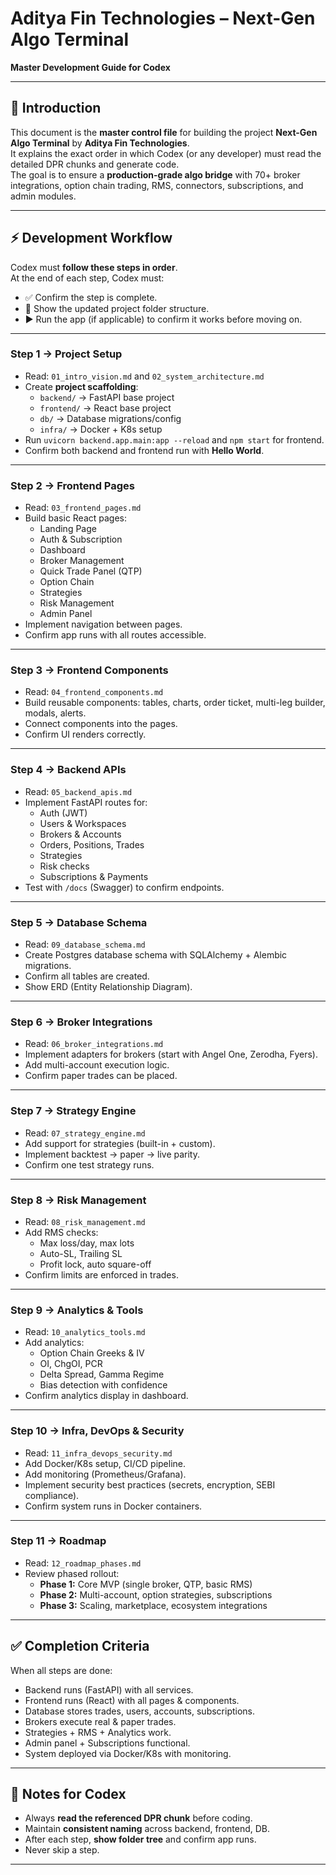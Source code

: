 # Aditya Fin Technologies – Next-Gen Algo Terminal  
**Master Development Guide for Codex**

---

## 📘 Introduction
This document is the **master control file** for building the project **Next-Gen Algo Terminal** by **Aditya Fin Technologies**.  
It explains the exact order in which Codex (or any developer) must read the detailed DPR chunks and generate code.  
The goal is to ensure a **production-grade algo bridge** with 70+ broker integrations, option chain trading, RMS, connectors, subscriptions, and admin modules.

---

## ⚡ Development Workflow

Codex must **follow these steps in order**.  
At the end of each step, Codex must:  
- ✅ Confirm the step is complete.  
- 📂 Show the updated project folder structure.  
- ▶️ Run the app (if applicable) to confirm it works before moving on.

---

### Step 1 → Project Setup
- Read: `01_intro_vision.md` and `02_system_architecture.md`  
- Create **project scaffolding**:  
  - `backend/` → FastAPI base project  
  - `frontend/` → React base project  
  - `db/` → Database migrations/config  
  - `infra/` → Docker + K8s setup  
- Run `uvicorn backend.app.main:app --reload` and `npm start` for frontend.  
- Confirm both backend and frontend run with **Hello World**.

---

### Step 2 → Frontend Pages
- Read: `03_frontend_pages.md`  
- Build basic React pages:  
  - Landing Page  
  - Auth & Subscription  
  - Dashboard  
  - Broker Management  
  - Quick Trade Panel (QTP)  
  - Option Chain  
  - Strategies  
  - Risk Management  
  - Admin Panel  
- Implement navigation between pages.  
- Confirm app runs with all routes accessible.

---

### Step 3 → Frontend Components
- Read: `04_frontend_components.md`  
- Build reusable components: tables, charts, order ticket, multi-leg builder, modals, alerts.  
- Connect components into the pages.  
- Confirm UI renders correctly.

---

### Step 4 → Backend APIs
- Read: `05_backend_apis.md`  
- Implement FastAPI routes for:  
  - Auth (JWT)  
  - Users & Workspaces  
  - Brokers & Accounts  
  - Orders, Positions, Trades  
  - Strategies  
  - Risk checks  
  - Subscriptions & Payments  
- Test with `/docs` (Swagger) to confirm endpoints.

---

### Step 5 → Database Schema
- Read: `09_database_schema.md`  
- Create Postgres database schema with SQLAlchemy + Alembic migrations.  
- Confirm all tables are created.  
- Show ERD (Entity Relationship Diagram).

---

### Step 6 → Broker Integrations
- Read: `06_broker_integrations.md`  
- Implement adapters for brokers (start with Angel One, Zerodha, Fyers).  
- Add multi-account execution logic.  
- Confirm paper trades can be placed.

---

### Step 7 → Strategy Engine
- Read: `07_strategy_engine.md`  
- Add support for strategies (built-in + custom).  
- Implement backtest → paper → live parity.  
- Confirm one test strategy runs.

---

### Step 8 → Risk Management
- Read: `08_risk_management.md`  
- Add RMS checks:  
  - Max loss/day, max lots  
  - Auto-SL, Trailing SL  
  - Profit lock, auto square-off  
- Confirm limits are enforced in trades.

---

### Step 9 → Analytics & Tools
- Read: `10_analytics_tools.md`  
- Add analytics:  
  - Option Chain Greeks & IV  
  - OI, ChgOI, PCR  
  - Delta Spread, Gamma Regime  
  - Bias detection with confidence  
- Confirm analytics display in dashboard.

---

### Step 10 → Infra, DevOps & Security
- Read: `11_infra_devops_security.md`  
- Add Docker/K8s setup, CI/CD pipeline.  
- Add monitoring (Prometheus/Grafana).  
- Implement security best practices (secrets, encryption, SEBI compliance).  
- Confirm system runs in Docker containers.

---

### Step 11 → Roadmap
- Read: `12_roadmap_phases.md`  
- Review phased rollout:  
  - **Phase 1:** Core MVP (single broker, QTP, basic RMS)  
  - **Phase 2:** Multi-account, option strategies, subscriptions  
  - **Phase 3:** Scaling, marketplace, ecosystem integrations  

---

## ✅ Completion Criteria
When all steps are done:  
- Backend runs (FastAPI) with all services.  
- Frontend runs (React) with all pages & components.  
- Database stores trades, users, accounts, subscriptions.  
- Brokers execute real & paper trades.  
- Strategies + RMS + Analytics work.  
- Admin panel + Subscriptions functional.  
- System deployed via Docker/K8s with monitoring.

---

## 📌 Notes for Codex
- Always **read the referenced DPR chunk** before coding.  
- Maintain **consistent naming** across backend, frontend, DB.  
- After each step, **show folder tree** and confirm app runs.  
- Never skip a step.

---
